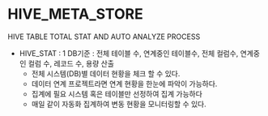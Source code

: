# HIVE_META_STORE
HIVE TABLE TOTAL STAT AND AUTO ANALYZE PROCESS

- HIVE_STAT : 
   1 DB기준 : 전체 테이블 수, 연계중인 테이블수, 전체 컬럼수, 연계중인 컬럼 수, 레코드 수, 용량 산출 
  - 전체 시스템(DB)별 데이터 현황을 체크 할 수 있다.  
  - 데이터 연계 프로젝트라면 연계 현황을 한눈에 파악이 가능하다. 
  - 집계에 필요 시스템 혹은 테이블만 선정하여 집계 가능하다
  - 매일 같이 자동화 집계하여 변동 현황을 모니터링할 수 있다.
  
